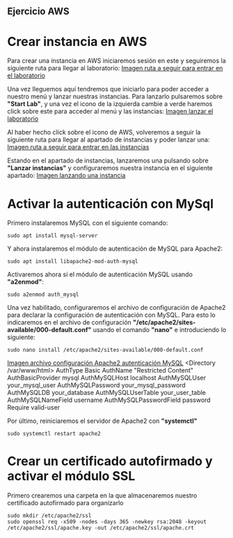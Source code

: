 ## Ejercicio AWS

# Crear instancia en AWS
Para crear una instancia en AWS iniciaremos sesión en este y seguiremos la siguiente ruta para llegar al laboratorio:
[Imagen ruta a seguir para entrar en el laboratorio](/tema1/imagenes/aws_ruta_laboratorio.png)

Una vez lleguemos aquí tendremos que iniciarlo para poder acceder a nuestro menú y lanzar nuestras instancias. Para lanzarlo pulsaremos sobre **"Start Lab"**, y una vez el icono de la izquierda cambie a verde haremos click sobre este para acceder al menú y las instancias:
[Imagen lanzar el laboratorio](/tema1/imagenes/aws_iniciando_laboratorio.png)

Al haber hecho click sobre el icono de AWS, volveremos a seguir la siguiente ruta para llegar al apartado de instancias y poder lanzar una:
[Imagen ruta a seguir para entrar en las instancias](/tema1/imagenes/aws_ruta_instancias.png)

Estando en el apartado de instancias, lanzaremos una pulsando sobre **"Lanzar instancias"** y configuraremos nuestra instancia en el siguiente apartado:
[Imagen lanzando una instancia](/tema1/imagenes/aws_lanzando_instancia.png)

# Activar la autenticación con MySql
Primero instalaremos MySQL con el siguiente comando:
```ubuntu
sudo apt install mysql-server
```
Y ahora instalaremos el módulo de autenticación de MySQL para Apache2:
```ubuntu
sudo apt install libapache2-mod-auth-mysql
```
Activaremos ahora sí el módulo de autenticación MySQL usando **"a2enmod"**:
```ubuntu
sudo a2enmod auth_mysql
```

Una vez habilitado, configuraremos el archivo de configuración de Apache2 para declarar la configuración de autenticación con MySQL. Para esto lo indicaremos en el archivo de configuración **"/etc/apache2/sites-available/000-default.conf"** usando el comando **"nano"** e introduciendo lo siguiente:
```ubuntu
sudo nano install /etc/apache2/sites-available/000-default.conf
```
[Imagen archivo configuración Apache2 autenticación MySQL](/tema1/imagenes/apache_autenticación_MySQL.png)
<Directory /var/www/html>
    AuthType Basic
    AuthName "Restricted Content"
    AuthBasicProvider mysql
    AuthMySQLHost localhost
    AuthMySQLUser your_mysql_user
    AuthMySQLPassword your_mysql_password
    AuthMySQLDB your_database
    AuthMySQLUserTable your_user_table
    AuthMySQLNameField username
    AuthMySQLPasswordField password
    Require valid-user
</Directory>

Por último, reiniciaremos el servidor de Apache2 con **"systemctl"**
```ubuntu
sudo systemctl restart apache2
```


# Crear un certificado autofirmado y activar el módulo SSL
Primero crearemos una carpeta en la que almacenaremos nuestro certificado autofirmado para organizarlo

```ubuntu
sudo mkdir /etc/apache2/ssl
sudo openssl req -x509 -nodes -days 365 -newkey rsa:2048 -keyout /etc/apache2/ssl/apache.key -out /etc/apache2/ssl/apache.crt
```
